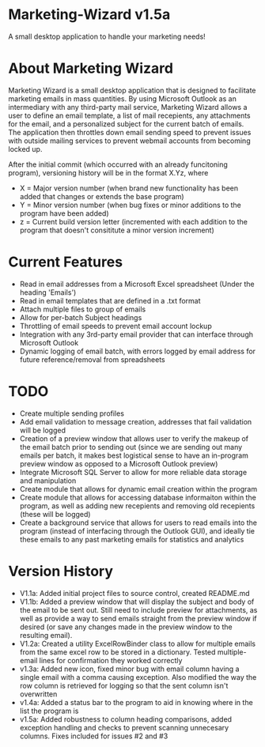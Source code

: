 # Marketing-Wizard v1.5a
A small desktop application to handle your marketing needs!

# About Marketing Wizard
Marketing Wizard is a small desktop application that is designed to facilitate marketing emails in mass quantities.  By using Microsoft Outlook as an intermediary with any third-party mail service, Marketing Wizard allows a user to define an email template, a list of mail recepients, any attachments for the email, and a personalized subject for the current batch of emails.  The application then throttles down email sending speed to prevent issues with outside mailing services to prevent webmail accounts from becoming locked up.

After the initial commit (which occurred with an already funcitoning program), versioning history will be in the format X.Yz, where
- X = Major version number (when brand new functionality has been added that changes or extends the base program)
- Y = Minor version number (when bug fixes or minor additions to the program have been added)
- z = Current build version letter (incremented with each addition to the program that doesn't consititute a minor version increment)


# Current Features
- Read in email addresses from a Microsoft Excel spreadsheet (Under the heading 'Emails')
- Read in email templates that are defined in a .txt format
- Attach multiple files to group of emails
- Allow for per-batch Subject headings
- Throttling of email speeds to prevent email account lockup
- Integration with any 3rd-party email provider that can interface through Microsoft Outlook
- Dynamic logging of email batch, with errors logged by email address for future reference/removal from spreadsheets

# TODO
- Create multiple sending profiles
- Add email validation to message creation, addresses that fail validation will be logged
- Creation of a preview window that allows user to verify the makeup of the email batch prior to sending out (since we are sending out many emails per batch, it makes best logistical sense to have an in-program preview window as opposed to a Microsoft Outlook preview)
- Integrate Microsoft SQL Server to allow for more reliable data storage and manipulation
- Create module that allows for dynamic email creation within the program
- Create module that allows for accessing database informaiton within the program, as well as adding new recepients and removing old recepients (these will be logged)
- Create a background service that allows for users to read emails into the program (instead of interfacing through the Outlook GUI), and ideally tie these emails to any past marketing emails for statistics and analytics


# Version History
- V1.1a: Added initial project files to source control, created README.md
- V1.1b: Added a preview window that will display the subject and body of the email to be sent out.  Still need to include preview for attachments, as well as provide a way to send emails straight from the preview window if desired (or save any changes made in the preview window to the resulting email).
- V1.2a: Created a utility ExcelRowBinder class to allow for multiple emails from the same excel row to be stored in a dictionary.  Tested multiple-email lines for confirmation they worked correctly
- v1.3a: Added new icon, fixed minor bug with email column having a single email with a comma causing exception.  Also modified the way the row column is retrieved for logging so that the sent column isn't overwritten
- v1.4a: Added a status bar to the program to aid in knowing where in the list the program is
- v1.5a: Added robustness to column heading comparisons, added exception handling and checks to prevent scanning unnecesary columns.  Fixes included for issues #2 and #3
